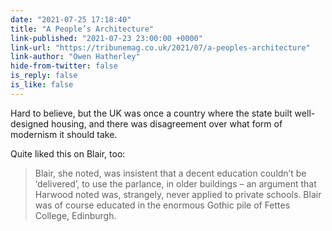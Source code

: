 ```yaml
---
date: "2021-07-25 17:18:40"
title: "A People’s Architecture"
link-published: "2021-07-23 23:00:00 +0000"
link-url: "https://tribunemag.co.uk/2021/07/a-peoples-architecture"
link-author: "Owen Hatherley"
hide-from-twitter: false
is_reply: false
is_like: false
---
```


Hard to believe, but the UK was once a country where the state built well-designed housing, and there was disagreement over what form of modernism it should take.

Quite liked this on Blair, too:

> Blair, she noted, was insistent that a decent education couldn’t be ‘delivered’, to use the parlance, in older buildings – an argument that Harwood noted was, strangely, never applied to private schools. Blair was of course educated in the enormous Gothic pile of Fettes College, Edinburgh.
